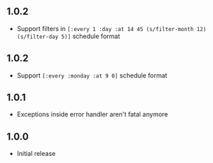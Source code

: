 ## 1.0.2

* Support filters in `[:every 1 :day :at 14 45 (s/filter-month 12) (s/filter-day 5)]` schedule format

## 1.0.2

* Support `[:every :monday :at 9 0]` schedule format

## 1.0.1

* Exceptions inside error handler aren't fatal anymore

## 1.0.0

* Initial release
